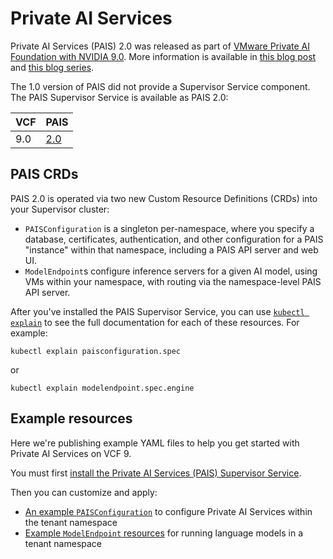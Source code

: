 # Private AI Services

Private AI Services (PAIS) 2.0 was released as part of [VMware Private AI Foundation with NVIDIA 9.0][pdf-docs].
More information is available in [this blog post][official-blog-post] and [this blog series][wlam-blog].

The 1.0 version of PAIS did not provide a Supervisor Service component.
The PAIS Supervisor Service is available as PAIS 2.0:

| VCF  |  PAIS  |
| ---- | ------ |
| 9.0  | [2.0][pais-2.0-download] |

## PAIS CRDs
PAIS 2.0 is operated via two new Custom Resource Definitions (CRDs) into your Supervisor cluster:
- `PAISConfiguration` is a singleton per-namespace, where you specify a database, certificates, authentication, and other configuration for a PAIS "instance" within that namespace, including a PAIS API server and web UI.
- `ModelEndpoint`s configure inference servers for a given AI model, using VMs within your namespace, with routing via the namespace-level PAIS API server.

After you've installed the PAIS Supervisor Service, you can use [`kubectl explain`][kubectl-explain] to see the full documentation for each of these resources.  For example:
```
kubectl explain paisconfiguration.spec
```
or
```
kubectl explain modelendpoint.spec.engine
```


## Example resources

Here we're publishing example YAML files to help you get started with Private AI Services on VCF 9.

You must first [install the Private AI Services (PAIS) Supervisor Service][pdf-docs].

Then you can customize and apply:

- [An example `PAISConfiguration`](paisconfiguration.yaml) to configure Private AI Services within the tenant namespace
- [Example `ModelEndpoint` resources](modelendpoints.yaml) for running language models in a tenant namespace

[kubectl-explain]: https://kubernetes.io/docs/reference/kubectl/generated/kubectl_explain/
[official-blog-post]: https://blogs.vmware.com/cloud-foundation/2025/06/19/private-ai-services-new-in-vmware-private-ai-foundation-with-nvidia-in-vcf-9-0/
[pais-2.0-download]: ../README.md#how-to-find-and-install-supervisor-services
[pdf-docs]: https://techdocs.broadcom.com/content/dam/broadcom/techdocs/us/en/pdf/vmware/private-ai/private-ai-nvidia/vmware-private-ai-foundation-with-nvidia-9-0.pdf
[wlam-blog]: https://williamlam.com/category/private-ai-services
